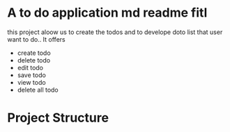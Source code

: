 # A to do application md readme fitl
this project aloow us to create the todos and to develope doto list that user want to do..
It offers
- create todo
- delete todo
- edit todo
- save todo
- view todo
- delete all todo
# Project Structure

